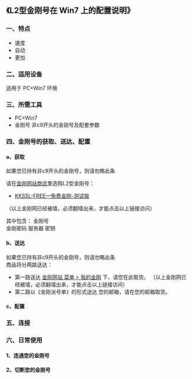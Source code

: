 ## 《L2型金刚号在 Win7 上的配置说明》
### 一、特点
- 速度
- 自动
- 更加

### 二、适用设备
适用于 PC+Win7 环境

### 三、所需工具
- PC+Win7
- 金刚号 非c9开头的金刚号及配套参数





### 四、金刚号的获取、送达、配置
#### a、获取
如果您已持有非c9开头的金刚号，则请勿略此条

请在[金刚网站商店](https://www.atozitpro.net/zh/shop/)里选购L2型金刚号： 

- [KKSSL-FREE—免费金刚-测试版](https://www.atozitpro.net/zh/product/kkfree-ssl)

（以上金刚网已经被墙，必须翻墙出来，才能点击以上链接访问）

其中包含：
金刚号  
金刚密码
服务器
密钥



#### b、送达
如果您已持有非c9开头的金刚号，则请勿略此条<br>
商品将分两路送达：
- 第一路送达 [金刚网站 菜单 > 我的金刚](https://www.atozitpro.net/zh/my-account/) 下，请您在此取货。
（以上金刚网已经被墙，必须翻墙出来，才能点击以上链接访问）
- 第二路以《金刚派号单》的形式送达 您的邮箱，请在您的邮箱取货。

#### c、配置



### 五、连接



### 六、日常使用

#### 1、连通您的金刚号



#### 2、切断您的金刚号




